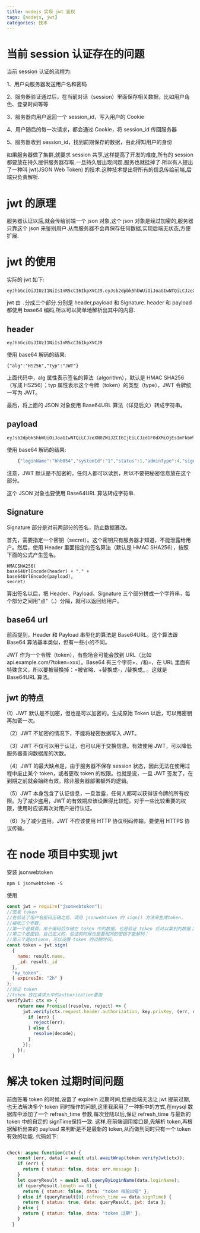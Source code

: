 ```yaml
---
title: nodejs 实现 jwt 鉴权
tags: [nodejs, jwt]
categories: 技术
---
```


# 当前 session 认证存在的问题

当前 session 认证的流程为:

1、用户向服务器发送用户名和密码

2、服务器验证通过后，在当前对话（session）里面保存相关数据，比如用户角色、登录时间等等

3、服务器向用户返回一个 session_id，写入用户的 Cookie

4、用户随后的每一次请求，都会通过 Cookie，将 session_id 传回服务器

5、服务器收到 session_id，找到前期保存的数据，由此得知用户的身份

如果服务器做了集群,就要求 session 共享,这样提高了开发的难度,所有的 session 都要放在持久层供服务器存取,一旦持久层出现问题,服务也就挂掉了.所以有人提出了一种叫 jwt(JSON Web Token) 的技术.这种技术提出将所有的信息传给前端,后端只负责解析.

# jwt 的原理

服务器认证以后,就会传给前端一个 json 对象,这个 json 对象是经过加密的,服务器只靠这个 json 来鉴别用户.从而服务器不会再保存任何数据,实现后端无状态,方便扩展.

# jwt 的使用

实际的 jwt 如下:

    eyJhbGciOiJIUzI1NiIsInR5cCI6IkpXVCJ9.eyJsb2dpbk5hbWUiOiJoaGIwNTQiLCJzeXN0ZW1JZCI6IjEiLCJzdGF0dXMiOjEsImFkbWluVHlwZSI6NCwic2lnblRpbWUiOiIxNTY5NzQ1NjAyIiwiaWF0IjoxNTY5NzQ1NjAyLCJleHAiOjE1Njk3NTI4MDJ9.929QHnye3W3XuJVpY9GFrcTTTFxMBfEOBFCwL7HqxE0

jwt 由 `.`分成三个部分.分别是 header,payload 和 Signature.
header 和 payload 都使用 base64 编码,所以可以简单地解析出其中的内容.

## header

    eyJhbGciOiJIUzI1NiIsInR5cCI6IkpXVCJ9

使用 base64 解码的结果:

    {"alg":"HS256","typ":"JWT"}

上面代码中，alg 属性表示签名的算法（algorithm），默认是 HMAC SHA256（写成 HS256）；typ 属性表示这个令牌（token）的类型（type），JWT 令牌统一写为 JWT。

最后，将上面的 JSON 对象使用 Base64URL 算法（详见后文）转成字符串。

## payload

    eyJsb2dpbk5hbWUiOiJoaGIwNTQiLCJzeXN0ZW1JZCI6IjEiLCJzdGF0dXMiOjEsImFkbWluVHlwZSI6NCwic2lnblRpbWUiOiIxNTY5NzQ1NjAyIiwiaWF0IjoxNTY5NzQ1NjAyLCJleHAiOjE1Njk3NTI4MDJ9

使用 base64 解码的结果:

```js
    {"loginName":"hhb054","systemId":"1","status":1,"adminType":4,"signTime":"1569745602","iat":1569745602,"exp":1569752802}

```

注意，JWT 默认是不加密的，任何人都可以读到，所以不要把秘密信息放在这个部分。

这个 JSON 对象也要使用 Base64URL 算法转成字符串.

## Signature

Signature 部分是对前两部分的签名，防止数据篡改。

首先，需要指定一个密钥（secret）。这个密钥只有服务器才知道，不能泄露给用户。然后，使用 Header 里面指定的签名算法（默认是 HMAC SHA256），按照下面的公式产生签名。

    HMACSHA256(
    base64UrlEncode(header) + "." +
    base64UrlEncode(payload),
    secret)

算出签名以后，把 Header、Payload、Signature 三个部分拼成一个字符串，每个部分之间用"点"（.）分隔，就可以返回给用户。

## base64 url

前面提到，Header 和 Payload 串型化的算法是 Base64URL。这个算法跟 Base64 算法基本类似，但有一些小的不同。

JWT 作为一个令牌（token），有些场合可能会放到 URL（比如 api.example.com/?token=xxx）。Base64 有三个字符+、/和=，在 URL 里面有特殊含义，所以要被替换掉：=被省略、+替换成-，/替换成\_ 。这就是 Base64URL 算法。

## jwt 的特点

(1）JWT 默认是不加密，但也是可以加密的。生成原始 Token 以后，可以用密钥再加密一次。

（2）JWT 不加密的情况下，不能将秘密数据写入 JWT。

（3）JWT 不仅可以用于认证，也可以用于交换信息。有效使用 JWT，可以降低服务器查询数据库的次数。

（4）JWT 的最大缺点是，由于服务器不保存 session 状态，因此无法在使用过程中废止某个 token，或者更改 token 的权限。也就是说，一旦 JWT 签发了，在到期之前就会始终有效，除非服务器部署额外的逻辑。

（5）JWT 本身包含了认证信息，一旦泄露，任何人都可以获得该令牌的所有权限。为了减少盗用，JWT 的有效期应该设置得比较短。对于一些比较重要的权限，使用时应该再次对用户进行认证。

（6）为了减少盗用，JWT 不应该使用 HTTP 协议明码传输，要使用 HTTPS 协议传输。

# 在 node 项目中实现 jwt

安装 jsonwebtoken

    npm i jsonwebtoken -S

使用

```js
const jwt = require("jsonwebtoken");
//签发 token
//在验证了用户名密码正确之后，调用 jsonwebtoken 的 sign() 方法来生成token，
//接收三个参数，
//第一个是载荷，用于编码后存储在 token 中的数据，也是验证 token 后可以拿到的数据；
//第二个是密钥，自己定义的，验证的时候也是要相同的密钥才能解码；
//第三个是options，可以设置 token 的过期时间。
const token = jwt.sign(
  {
    name: result.name,
    _id: result._id
  },
  "my_token",
  { expiresIn: "2h" }
);
//验证 token
//token 放在请求头中的authorization里面
verifyJwt: ctx => {
    return new Promise((resolve, reject) => {
      jwt.verify(ctx.request.header.authorization, key.privKey, (err, decode) => {
        if (err) {
          reject(err);
        } else {
          resolve(decode);
        }
      });
    });
  }
```

# 解决 token 过期时间问题
前面签署 token 的时候,设置了 expireIn 过期时间,但是后端无法让 jwt 提前过期,也无法解决多个 token 同时操作的问题,这里我采用了一种折中的方式,在mysql 数据库中添加了一个 refresh_time 参数,每次登陆以后,保证 refresh_time 与最新的 token 中的自定的 signTime保持一致.
这样,在前端调用接口是,先解析 token,再根据解析出来的 payload 来判断是不是最新的 token,从而做到同时只有一个 token 有效的功能.
代码如下:
```js

check: async function(ctx) {
    const [err, data] = await util.awaitWrap(token.verifyJwt(ctx));
    if (err) {
      return { status: false, data: err.message };
    }
    let queryResult = await sql.queryByLoginName(data.loginName);
    if (queryResult.length == 0) {
      return { status: false, data: "token 校验出错" };
    } else if (queryResult[0].refresh_time == data.signTime) {
      return { status: true, data: queryResult, jwt: data };
    } else {
      return { status: false, data: "token 过期" };
    }
  }
```
